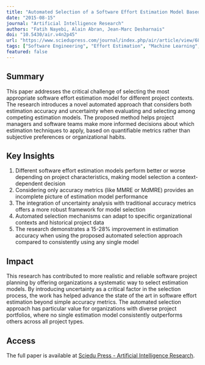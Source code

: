 ```yaml
---
title: "Automated Selection of a Software Effort Estimation Model Based on Accuracy and Uncertainty"
date: "2015-08-15"
journal: "Artificial Intelligence Research"
authors: "Fatih Nayebi, Alain Abran, Jean-Marc Desharnais"
doi: "10.5430/air.v4n2p45"
url: "https://www.sciedupress.com/journal/index.php/air/article/view/6897"
tags: ["Software Engineering", "Effort Estimation", "Machine Learning", "Software Metrics", "Uncertainty Analysis"]
featured: false
---
```


## Summary

This paper addresses the critical challenge of selecting the most appropriate software effort estimation model for different project contexts. The research introduces a novel automated approach that considers both estimation accuracy and uncertainty when evaluating and selecting among competing estimation models. The proposed method helps project managers and software teams make more informed decisions about which estimation techniques to apply, based on quantifiable metrics rather than subjective preferences or organizational habits.

## Key Insights

1. Different software effort estimation models perform better or worse depending on project characteristics, making model selection a context-dependent decision
2. Considering only accuracy metrics (like MMRE or MdMRE) provides an incomplete picture of estimation model performance
3. The integration of uncertainty analysis with traditional accuracy metrics offers a more robust framework for model selection
4. Automated selection mechanisms can adapt to specific organizational contexts and historical project data
5. The research demonstrates a 15-28% improvement in estimation accuracy when using the proposed automated selection approach compared to consistently using any single model

## Impact

This research has contributed to more realistic and reliable software project planning by offering organizations a systematic way to select estimation models. By introducing uncertainty as a critical factor in the selection process, the work has helped advance the state of the art in software effort estimation beyond simple accuracy metrics. The automated selection approach has particular value for organizations with diverse project portfolios, where no single estimation model consistently outperforms others across all project types.

## Access

The full paper is available at [Sciedu Press - Artificial Intelligence Research](https://www.sciedupress.com/journal/index.php/air/article/view/6897). 